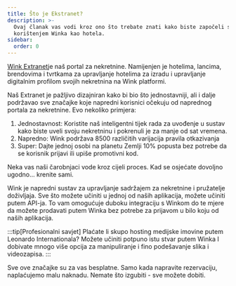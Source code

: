 ```yaml
---
title: Što je Ekstranet?
description: >-
  Ovaj članak vas vodi kroz ono što trebate znati kako biste započeli s
  korištenjem Winka kao hotela.
sidebar:
  order: 0
---
```

[Wink Extranet](https://extranet.wink.travel)je naš portal za nekretnine. Namijenjen je hotelima, lancima, brendovima i tvrtkama za upravljanje hotelima za izradu i upravljanje digitalnim profilom svojih nekretnina na Wink platformi.

Naš Extranet je pažljivo dizajniran kako bi bio što jednostavniji, ali i dalje podržavao sve značajke koje napredni korisnici očekuju od naprednog portala za nekretnine. Evo nekoliko primjera:

1. Jednostavnost: Koristite naš inteligentni tijek rada za uvođenje u sustav kako biste uveli svoju nekretninu i pokrenuli je za manje od sat vremena.
2. Napredno: Wink podržava 8500 različitih varijacija pravila otkazivanja
3. Super: Dajte jednoj osobi na planetu Zemlji 10% popusta bez potrebe da se korisnik prijavi ili upiše promotivni kod.

Neka vas naši čarobnjaci vode kroz cijeli proces. Kad se osjećate dovoljno ugodno... krenite sami.

Wink je napredni sustav za upravljanje sadržajem za nekretnine i pružatelje doživljaja. Sve što možete učiniti u jednoj od naših aplikacija, možete učiniti putem API-ja. To vam omogućuje duboku integraciju s Winkom do te mjere da možete prodavati putem Winka bez potrebe za prijavom u bilo koju od naših aplikacija.

:::tip\[Profesionalni savjet]
Plaćate li skupo hosting medijske imovine putem Leonardo Internationala? Možete učiniti potpuno istu stvar putem Winka I dobivate mnogo više opcija za manipuliranje i fino podešavanje slika i videozapisa.
:::

Sve ove značajke su za vas besplatne. Samo kada napravite rezervaciju, naplaćujemo malu naknadu. Nemate što izgubiti - sve možete dobiti.

